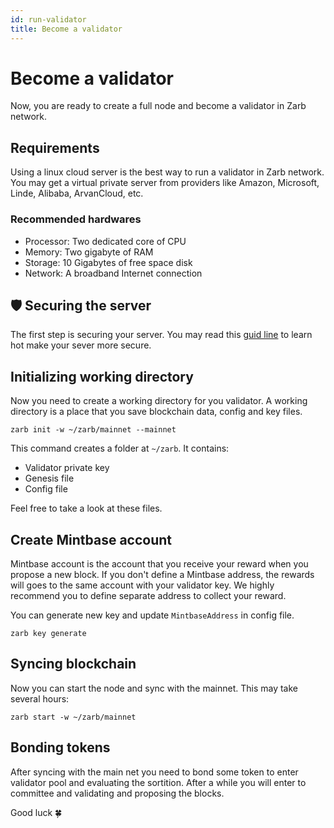 ```yaml
---
id: run-validator
title: Become a validator
---
```


# Become a validator

Now, you are ready to create a full node and become a validator in Zarb network.

## Requirements

Using a linux cloud server is the best way to run a validator in Zarb network. You may get a virtual
private server from providers like Amazon, Microsoft, Linde, Alibaba, ArvanCloud, etc.

### Recommended hardwares

- Processor: Two dedicated core of CPU
- Memory: Two gigabyte of RAM
- Storage: 10 Gigabytes of free space disk
- Network: A broadband Internet connection

## 🛡️ Securing the server

The first step is securing your server. You may read this
[guid line](https://www.linode.com/docs/guides/securing-your-server/) to learn hot make your sever
more secure.

## Initializing working directory

Now you need to create a working directory for you validator. A working directory is a place that
you save blockchain data, config and key files.

```
zarb init -w ~/zarb/mainnet --mainnet
```

This command creates a folder at `~/zarb`. It contains:

- Validator private key
- Genesis file
- Config file

Feel free to take a look at these files.

## Create Mintbase account

Mintbase account is the account that you receive your reward when you propose a new block. If you
don't define a Mintbase address, the rewards will goes to the same account with your validator key.
We highly recommend you to define separate address to collect your reward.

You can generate new key and update `MintbaseAddress` in config file.

```
zarb key generate
```


## Syncing blockchain

Now you can start the node and sync with the mainnet. This may take several hours:

```
zarb start -w ~/zarb/mainnet
```

## Bonding tokens

After syncing with the main net you need to bond some token to enter validator pool and evaluating
the sortition. After a while you will enter to committee and validating and proposing the blocks.

Good luck 🍀
